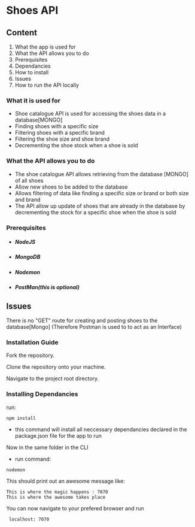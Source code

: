 # Shoes API

## Content

1. What the app is used for
2. What the API allows you to do
3. Prerequisites
4. Dependancies
5. How to install
6. Issues
7. How to run the API locally

### What it is used for

  *  Shoe catalogue API is used for accessing the shoes data in a database[MONGO]
  *  Finding shoes with a specific size
  *  Filtering shoes with a specific brand
  *  Filtering the shoe size and shoe brand
  *  Decrementing the shoe stock when a shoe is sold


### What the API allows you to do
  *  The shoe catalogue API allows retrieving from the database [MONGO] of all shoes
  *  Allow new shoes to be added to the database
  *  Allows filtering of data like finding a specific size or brand or both size and brand
  *  The API allow up update of shoes that are already in the database
     by decrementing the stock for a specific shoe when the shoe is sold

### Prerequisites

* ##### NodeJS

* ##### MongoDB

* ##### Nodemon

* ##### PostMan(this is optional)

## Issues
There is no "GET" route for creating and posting shoes to the database[Mongo]
(Therefore Postman is used to to act as an Interface)

### Installation Guide

Fork the repository.

Clone the repository onto your machine.

Navigate to the project root directory.

 ### Installing Dependancies
 run:
 ```
 npm install
```
   * this command will install all neccessary dependancies declared in the package.json file for the app to run

  Now in the same folder in the CLI
 * run command:
 ```
 nodemon
 ```

This should print out an awesome message like:
```
This is where the magic happens : 7070
This is where the awesome takes place
```
 You can now navigate to your prefered browser and run
```
 localhost: 7070
```

